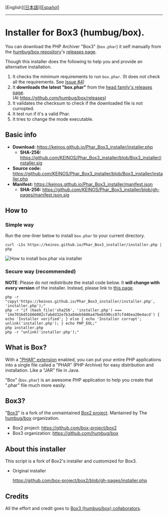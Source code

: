 [English][[日本語](README_JA.md)][[Español](README_ES.md)]

---

# Installer for Box3 (humbug/box).

You can download the PHP Archiver "Box3" (`box.phar`) it self manually from the [humbug/box repository](https://github.com/humbug/box)'s [releases page](https://github.com/humbug/box/releases).

Though this installer does the following to help you and provide an alternative installation.

1. It checks the minimum requirements to run `box.phar`. (It does not check all the requirements. See [Issue #4](https://github.com/KEINOS/Phar_Box3_installer/issues/4))
2. It **downloads the latest "box.phar"** from the [head family's releases page](https://github.com/humbug/box/releases).<br>(At https://github.com/humbug/box/releases)
1. It validates the checksum to check if the downloaded file is not curropted.
3. It test run if it's a valid Phar.
4. It tries to change the mode executable.

## Basic info

- **Download:** https://keinos.github.io/Phar_Box3_installer/installer.php
    - **SHA-256:** https://github.com/KEINOS/Phar_Box3_installer/blob/Box3_installer/installer.sig
- **Source code:** https://github.com/KEINOS/Phar_Box3_installer/blob/Box3_installer/installer.php
- **Manifest:** https://keinos.github.io/Phar_Box3_installer/manifest.json
    - **SHA-256:** https://github.com/KEINOS/Phar_Box3_installer/blob/gh-pages/manifest.json.sig

## How to

### Simple way

Run the one-liner below to install `box.phar` to your current directory.

```
curl -LSs https://keinos.github.io/Phar_Box3_installer/installer.php | php
```

![How to install box.phar via installer](https://keinos.github.io/Phar_Box3_installer/img/howto-install-20180427-0730.gif)

### Secure way (recommended)

**NOTE**: Please do not redistribute the install code below. It **will change with every version** of the installer. Instead, please link to [this page](https://github.com/KEINOS/Phar_Box3_installer).

```
php -r "copy('https://keinos.github.io/Phar_Box3_installer/installer.php', 'installer.php');"
php -r "if (hash_file('sha256', 'installer.php') === '14e7016d51666002cfabdd32e7b3a84eb5686a47beb590cc87cf446ea20e4acd') { echo 'Installer verified'; } else { echo 'Installer corrupt'; unlink('installer.php'); } echo PHP_EOL;"
php installer.php
php -r "unlink('installer.php');"
```

## What is Box?

With a ["PHAR" extension](http://php.net/manual/en/intro.phar.php) enabled, you can put your entire PHP applications into a single file called a "PHAR" (PHP Archive) for easy distribution and installation. Like a "JAR" file in Java.

"Box" (`box.phar`) is an awesome PHP application to help you create that ".phar" file much more easily.

## Box3?

"[Box3](https://github.com/humbug/box)" is a fork of the unmaintained [Box2 project](https://github.com/box-project/box2). Mantained by The [humbug/box](https://github.com/humbug) organization.

- Box2 project: https://github.com/box-project/box2
- Box3 organization: https://github.com/humbug/box

## About this installer

This script is a fork of Box2's installer and customized for Box3.

- Original installer

    https://github.com/box-project/box2/blob/gh-pages/installer.php

## Credits

All the effort and credit goes to [Box3 (humbug/box) collaborators](https://github.com/humbug/box).
